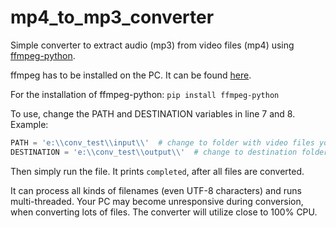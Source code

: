 # mp4_to_mp3_converter
Simple converter to extract audio (mp3) from video files (mp4) using [ffmpeg-python](https://github.com/kkroening/ffmpeg-python).

ffmpeg has to be installed on the PC. It can be found [here](http://ffmpeg.org/).

For the installation of ffmpeg-python:
`pip install ffmpeg-python`

To use, change the PATH and DESTINATION variables in line 7 and 8.
Example:

```python
PATH = 'e:\\conv_test\\input\\'  # change to folder with video files you want to convert
DESTINATION = 'e:\\conv_test\\output\\'  # change to destination folder for mp3 files
```

Then simply run the file. It prints `completed`, after all files are converted.

It can process all kinds of filenames (even UTF-8 characters) and runs multi-threaded.
Your PC may become unresponsive during conversion, when converting lots of files. The converter will utilize close to 100% CPU.